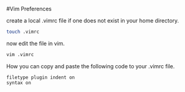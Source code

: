#Vim Preferences

create a local .vimrc file if one does not exist in your home directory.

```bash
touch .vimrc
```
now edit the file in vim.
```bash
vim .vimrc
```

How you can copy and paste the following code to your .vimrc file.

```
filetype plugin indent on
syntax on
```

